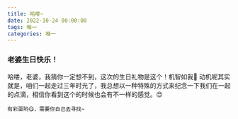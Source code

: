 ```yaml
---
title: 哈喽~
date: 2022-10-24 00:00:00
tags: 唯一
categories: 唯一
---
```


### 老婆生日快乐！
哈喽，老婆，我猜你一定想不到，这次的生日礼物是这个！机智如我🤣
动机呢其实就是，咱们一起走过三年时光了，我总想以一种特殊的方式来纪念一下我们在一起的点滴，相信你看到这个的时候也会有不一样的感觉。😍

    有彩蛋哟😋，需要你自己去寻找~
